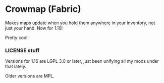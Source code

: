 Crowmap (Fabric)
================

Makes maps update when you hold them anywhere in your inventory, not just your hand. Now for 1.16!

Pretty cool!

### LICENSE stuff

Versions for 1.16 are LGPL 3.0 or later, just been unifying all my mods under that lately.

Older versions are MPL.